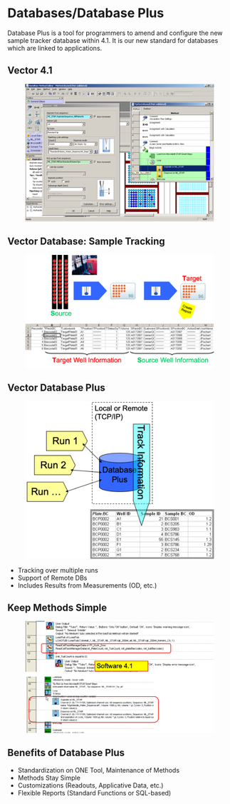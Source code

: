 # Databases/Database Plus

Database Plus is a tool for programmers to amend and configure the new sample tracker database within 4.1. It is our new standard for databases which are linked to applications.

## Vector 4.1

<figure><img src="../../../.gitbook/assets/image (69) (1).png" alt="" width="563"><figcaption></figcaption></figure>

## Vector Database: Sample Tracking



<figure><img src="../../../.gitbook/assets/image (2) (1) (1) (1) (1) (1) (1) (1) (1) (1) (1).png" alt=""><figcaption></figcaption></figure>

## Vector Database Plus

<figure><img src="../../../.gitbook/assets/image (3) (1) (1) (1) (1) (1) (1) (1) (1) (1).png" alt=""><figcaption></figcaption></figure>

* Tracking over multiple runs&#x20;
* Support of Remote DBs&#x20;
* Includes Results from Measurements (OD, etc.)

## Keep Methods Simple

<figure><img src="../../../.gitbook/assets/image (4) (1) (1) (1) (1) (1) (1) (1) (1) (1).png" alt=""><figcaption></figcaption></figure>

## Benefits of Database Plus

* Standardization on ONE Tool, Maintenance of Methods&#x20;
* Methods Stay Simple&#x20;
* Customizations (Readouts, Applicative Data, etc.)&#x20;
* Flexible Reports (Standard Functions or SQL-based)
